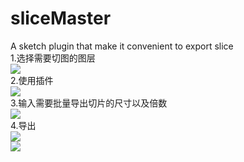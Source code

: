# sliceMaster
A sketch plugin that make it convenient to export slice    <br />
1.选择需要切图的图层     <br />
![](http://upload-images.jianshu.io/upload_images/1972256-b1b07cbbaa050ba0.png?imageMogr2/auto-orient/strip%7CimageView2/2/w/1240)     <br />
2.使用插件    <br />
![](http://upload-images.jianshu.io/upload_images/1972256-20b53f17d968c06a.png?imageMogr2/auto-orient/strip%7CimageView2/2/w/1240)    <br />
3.输入需要批量导出切片的尺寸以及倍数    <br />
![](http://upload-images.jianshu.io/upload_images/1972256-25872b6d1c6cb322.png?imageMogr2/auto-orient/strip%7CimageView2/2/w/1240)    <br />
4.导出   <br />
![](http://upload-images.jianshu.io/upload_images/1972256-eaba358573c59817.png?imageMogr2/auto-orient/strip%7CimageView2/2/w/1240)    <br />
![](http://upload-images.jianshu.io/upload_images/1972256-f4f8a570c01daf4f.png?imageMogr2/auto-orient/strip%7CimageView2/2/w/1240)   <br />
